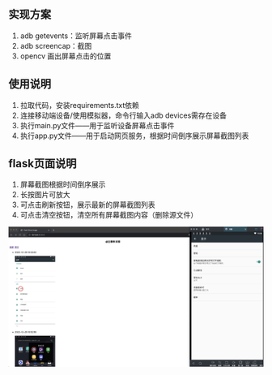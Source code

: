 ## 实现方案
1. adb getevents：监听屏幕点击事件
2. adb screencap：截图
3. opencv 画出屏幕点击的位置

## 使用说明
1. 拉取代码，安装requirements.txt依赖
2. 连接移动端设备/使用模拟器，命令行输入adb devices需存在设备
3. 执行main.py文件——用于监听设备屏幕点击事件
4. 执行app.py文件——用于启动网页服务，根据时间倒序展示屏幕截图列表

## flask页面说明
1. 屏幕截图根据时间倒序展示
2. 长按图片可放大
3. 可点击刷新按钮，展示最新的屏幕截图列表
4. 可点击清空按钮，清空所有屏幕截图内容（删除源文件）

![本地路径](OldTimeRoad图片展示.jpeg)